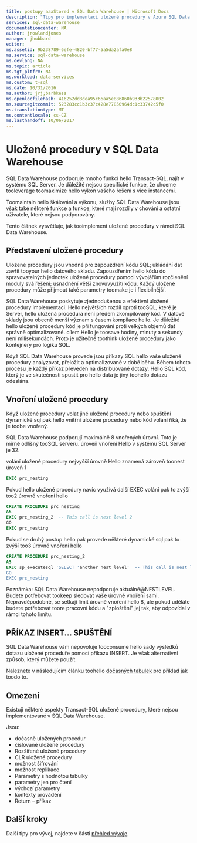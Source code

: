 ```yaml
---
title: postupy aaaStored v SQL Data Warehouse | Microsoft Docs
description: "Tipy pro implementaci uložené procedury v Azure SQL Data Warehouse na vývoj řešení."
services: sql-data-warehouse
documentationcenter: NA
author: jrowlandjones
manager: jhubbard
editor: 
ms.assetid: 9b238789-6efe-4820-bf77-5a5da2afa0e8
ms.service: sql-data-warehouse
ms.devlang: NA
ms.topic: article
ms.tgt_pltfrm: NA
ms.workload: data-services
ms.custom: t-sql
ms.date: 10/31/2016
ms.author: jrj;barbkess
ms.openlocfilehash: 416252dd3dea95c66aa5e886860b933b22578002
ms.sourcegitcommit: 523283cc1b3c37c428e77850964dc1c33742c5f0
ms.translationtype: MT
ms.contentlocale: cs-CZ
ms.lasthandoff: 10/06/2017
---
```

# <a name="stored-procedures-in-sql-data-warehouse"></a>Uložené procedury v SQL Data Warehouse
SQL Data Warehouse podporuje mnoho funkcí hello Transact-SQL, najít v systému SQL Server. Je důležité nejsou specifické funkce, že chceme tooleverage toomaximize hello výkon vašeho řešení s více instancemi.

Toomaintain hello škálování a výkonu, služby SQL Data Warehouse jsou však také některé funkce a funkce, které mají rozdíly v chování a ostatní uživatele, které nejsou podporovány.

Tento článek vysvětluje, jak tooimplement uložené procedury v rámci SQL Data Warehouse.

## <a name="introducing-stored-procedures"></a>Představení uložené procedury
Uložené procedury jsou vhodné pro zapouzdření kódu SQL; ukládání dat zavřít tooyour hello datového skladu. Zapouzdřením hello kódu do spravovatelných jednotek uložené procedury pomoci vývojářům rozčlenění moduly svá řešení; usnadnění větší znovuvyužití kódu. Každý uložené procedury může přijmout také parametry toomake je i flexibilnější.

SQL Data Warehouse poskytuje zjednodušenou a efektivní uložené procedury implementaci. Hello největších rozdíl oproti tooSQL, které je Server, hello uložená procedura není předem zkompilovaný kód. V datové sklady jsou obecně menší význam s časem kompilace hello. Je důležité hello uložené procedury kód je při fungování proti velkých objemů dat správně optimalizované. cílem Hello je toosave hodiny, minuty a sekundy není milisekundách. Proto je užitečné toothink uložené procedury jako kontejnery pro logiku SQL.     

Když SQL Data Warehouse provede jsou příkazy SQL hello vaše uložené procedury analyzovat, přeložit a optimalizované v době běhu. Během tohoto procesu je každý příkaz převeden na distribuované dotazy. Hello SQL kód, který je ve skutečnosti spustit pro hello data je jiný toohello dotazu odeslána.

## <a name="nesting-stored-procedures"></a>Vnoření uložené procedury
Když uložené procedury volat jiné uložené procedury nebo spuštění dynamické sql pak hello vnitřní uložené procedury nebo kód volání říká, že je toobe vnořený.

SQL Data Warehouse podporují maximálně 8 vnořených úrovní. Toto je mírně odlišný tooSQL serveru. úroveň vnoření Hello v systému SQL Server je 32.

volání uložené procedury nejvyšší úrovně Hello znamená zároveň toonest úroveň 1

```sql
EXEC prc_nesting
```
Pokud hello uložené procedury navíc využívá další EXEC volání pak to zvýší too2 úrovně vnoření hello

```sql
CREATE PROCEDURE prc_nesting
AS
EXEC prc_nesting_2  -- This call is nest level 2
GO
EXEC prc_nesting
```
Pokud se druhý postup hello pak provede některé dynamické sql pak to zvýší too3 úrovně vnoření hello

```sql
CREATE PROCEDURE prc_nesting_2
AS
EXEC sp_executesql 'SELECT 'another nest level'  -- This call is nest level 2
GO
EXEC prc_nesting
```

Poznámka: SQL Data Warehouse nepodporuje aktuálně@NESTLEVEL. Budete potřebovat tookeep sledovat vaše úrovně vnoření sami. Nepravděpodobné, se setkají limit úrovně vnoření hello 8, ale pokud uděláte budete potřebovat toore pracovní kódu a "zploštění" jej tak, aby odpovídal v rámci tohoto limitu.

## <a name="insertexecute"></a>PŘÍKAZ INSERT... SPUŠTĚNÍ
SQL Data Warehouse vám nepovoluje tooconsume hello sady výsledků dotazu uložené proceduře pomocí příkazu INSERT. Je však alternativní způsob, který můžete použít.

Naleznete v následujícím článku toohello [dočasných tabulek] pro příklad jak toodo to.

## <a name="limitations"></a>Omezení
Existují některé aspekty Transact-SQL uložené procedury, které nejsou implementované v SQL Data Warehouse.

Jsou:

* dočasně uložených procedur
* číslované uložené procedury
* Rozšířené uložené procedury
* CLR uložené procedury
* možnost šifrování
* možnost replikace
* Parametry s hodnotou tabulky
* parametry jen pro čtení
* výchozí parametry
* kontexty provádění
* Return – příkaz

## <a name="next-steps"></a>Další kroky
Další tipy pro vývoj, najdete v části [přehled vývoje][development overview].

<!--Image references-->

<!--Article references-->
[dočasných tabulek]: ./sql-data-warehouse-tables-temporary.md#modularizing-code
[development overview]: ./sql-data-warehouse-overview-develop.md

<!--MSDN references-->
[nest level]: https://msdn.microsoft.com/library/ms187371.aspx

<!--Other Web references-->

